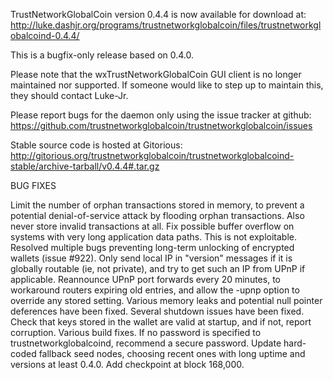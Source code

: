 TrustNetworkGlobalCoin version 0.4.4 is now available for download at:
http://luke.dashjr.org/programs/trustnetworkglobalcoin/files/trustnetworkglobalcoind-0.4.4/

This is a bugfix-only release based on 0.4.0.

Please note that the wxTrustNetworkGlobalCoin GUI client is no longer maintained nor supported. If someone would like to step up to maintain this, they should contact Luke-Jr.

Please report bugs for the daemon only using the issue tracker at github:
https://github.com/trustnetworkglobalcoin/trustnetworkglobalcoin/issues

Stable source code is hosted at Gitorious:
http://gitorious.org/trustnetworkglobalcoin/trustnetworkglobalcoind-stable/archive-tarball/v0.4.4#.tar.gz

BUG FIXES

Limit the number of orphan transactions stored in memory, to prevent a potential denial-of-service attack by flooding orphan transactions. Also never store invalid transactions at all.
Fix possible buffer overflow on systems with very long application data paths. This is not exploitable.
Resolved multiple bugs preventing long-term unlocking of encrypted wallets (issue #922).
Only send local IP in "version" messages if it is globally routable (ie, not private), and try to get such an IP from UPnP if applicable.
Reannounce UPnP port forwards every 20 minutes, to workaround routers expiring old entries, and allow the -upnp option to override any stored setting.
Various memory leaks and potential null pointer deferences have been
fixed.
Several shutdown issues have been fixed.
Check that keys stored in the wallet are valid at startup, and if not,
report corruption.
Various build fixes.
If no password is specified to trustnetworkglobalcoind, recommend a secure password.
Update hard-coded fallback seed nodes, choosing recent ones with long uptime and versions at least 0.4.0.
Add checkpoint at block 168,000.

